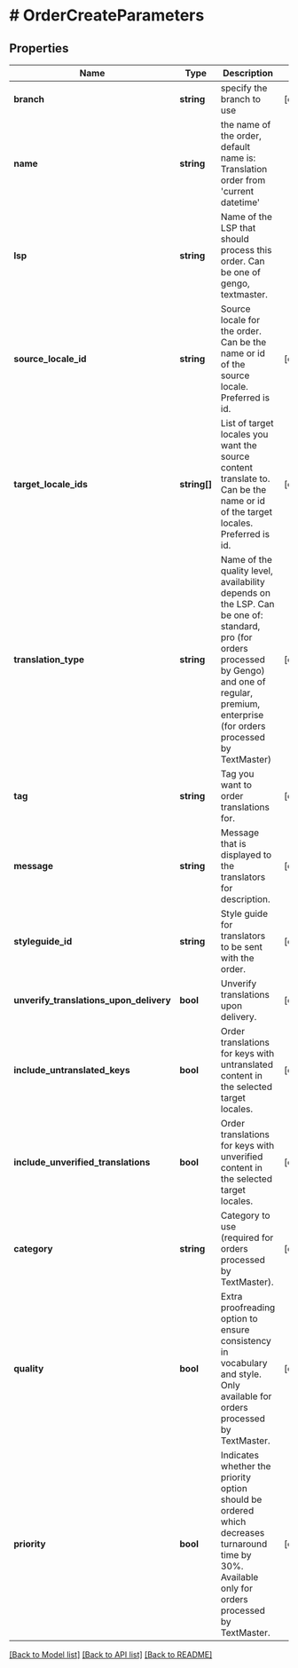 # # OrderCreateParameters

## Properties

Name | Type | Description | Notes
------------ | ------------- | ------------- | -------------
**branch** | **string** | specify the branch to use | [optional] 
**name** | **string** | the name of the order, default name is: Translation order from &#39;current datetime&#39; | 
**lsp** | **string** | Name of the LSP that should process this order. Can be one of gengo, textmaster. | 
**source_locale_id** | **string** | Source locale for the order. Can be the name or id of the source locale. Preferred is id. | [optional] 
**target_locale_ids** | **string[]** | List of target locales you want the source content translate to. Can be the name or id of the target locales. Preferred is id. | [optional] 
**translation_type** | **string** | Name of the quality level, availability depends on the LSP. Can be one of:  standard, pro (for orders processed by Gengo) and one of regular, premium, enterprise (for orders processed by TextMaster) | [optional] 
**tag** | **string** | Tag you want to order translations for. | [optional] 
**message** | **string** | Message that is displayed to the translators for description. | [optional] 
**styleguide_id** | **string** | Style guide for translators to be sent with the order. | [optional] 
**unverify_translations_upon_delivery** | **bool** | Unverify translations upon delivery. | [optional] 
**include_untranslated_keys** | **bool** | Order translations for keys with untranslated content in the selected target locales. | [optional] 
**include_unverified_translations** | **bool** | Order translations for keys with unverified content in the selected target locales. | [optional] 
**category** | **string** | Category to use (required for orders processed by TextMaster). | [optional] 
**quality** | **bool** | Extra proofreading option to ensure consistency in vocabulary and style. Only available for orders processed by TextMaster. | [optional] 
**priority** | **bool** | Indicates whether the priority option should be ordered which decreases turnaround time by 30%. Available only for orders processed by TextMaster. | [optional] 

[[Back to Model list]](../../README.md#documentation-for-models) [[Back to API list]](../../README.md#documentation-for-api-endpoints) [[Back to README]](../../README.md)


